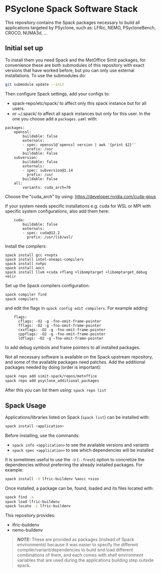 # PSyclone Spack Software Stack

This repository contains the Spack packages necessary to build all applications
targeted by PSyclone, such as: LFRic, NEMO, PSycloneBench, CROCO, NUMA3d, ...

## Initial set up

To install them you need Spack and the MetOffice Simit packages, for convenience
these are both submodules of this repository with exact versions that have worked
before, but you can only use external installations. To use the submodules do:
```bash
git submodule update --init
```

Then configure Spack settings, add your configs to:
  - spack-repo/etc/spack/ to affect only this spack instance but for all users.
  - or ~/.spack/ to affect all spack instances but only for this user.
In the one you choose add a `packages.yaml` with:
```
packages:
    openssl:
        buildable: false
        externals:
        - spec: openssl@`openssl version | awk '{print $2}'`
          prefix: /usr
        buildable: False
    subversion:
        buildable: false
        externals:
        - spec: subversion@1.14
          prefix: /usr
        buildable: False
    all:
        variants: cuda_arch=70
```
Choose the "cuda_arch" by using: https://developer.nvidia.com/cuda-gpus

If your system needs specific installations e.g. cuda for WSL or MPI with
specific system configurations, also add them here:
```
    cuda:
        buildable: false
        externals:
        - spec: cuda@12.2
          prefix: /usr/lib/wsl/
```

Install the compilers:
```
spack install gcc +nvptx
spack install intel-oneapi-compilers
spack install nvhpc
spack install aocc
spack install llvm +cuda +flang +libomptarget +libomptarget_debug +mlir
```

Set up the Spack compilers configuration:
```bash
spack compiler find
spack compilers
```
and edit the flags in `spack config edit compilers`. For example adding:
```
    flags:
      cflags: -O2 -g -fno-omit-frame-pointer
      fflags: -O2 -g -fno-omit-frame-pointer
      cxxflags: -O2 -g -fno-omit-frame-pointer
      cppflags: -O2 -g -fno-omit-frame-pointer
      ldflags: -O2 -g -fno-omit-frame-pointer
```
to add debug symbols and frame pointers to all installed packages.

Not all necessary software is available on the Spack upstream repository, and some
of the available packages need patches. Add the additional packages needed by doing
(order is important):
```bash
spack repo add simit-spack/repos/metoffice
spack repo add psyclone_additional_packages
```

After this you can list them using: `spack repo list`

## Spack Usage

Applications/libraries listed on Spack (`spack list`) can be installed with:
```bash
spack install <application>
```

Before installing, use the commands:
- `spack info <application>` to see the available versions and variants
- `spack spec <application>` to see which dependencies will be installed

It is sometimes useful to use the `-U` (`--fresh`) option to concretize the
dependencies without preferring the already installed packages. For example:

```bash
spack install -U lfric-buildenv %aocc +xios
```

Once installed, a package can be, found, loaded and its files located with:
```bash
spack find -x
spack load lfric-buildenv
spack locate -i lfric-buildenv
```

This repository provides:
- lfric-buildenv
- nemo-buildenv

> **_NOTE:_** These are provided as packages (instead of Spack environments)
because it was easier to specify the different compiler/variant/dependencies
to build and load different combinations of them, and each comes with shell
environment variables that are used during the applications building step
outside spack.
